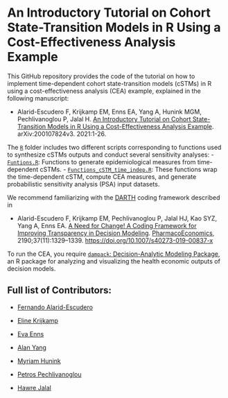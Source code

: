 
<!-- README.md is generated from README.Rmd. Please edit that file -->
<!-- [![DOI](https://zenodo.org/badge/331070175.svg)](https://zenodo.org/badge/latestdoi/331070175) -->

# An Introductory Tutorial on Cohort State-Transition Models in R Using a Cost-Effectiveness Analysis Example

This GitHub repository provides the code of the tutorial on how to
implement time-dependent cohort state-transition models (cSTMs) in R
using a cost-effectiveness analysis (CEA) example, explained in the
following manuscript:

-   Alarid-Escudero F, Krijkamp EM, Enns EA, Yang A, Hunink MGM,
    Pechlivanoglou P, Jalal H. [An Introductory Tutorial on Cohort
    State-Transition Models in R Using a Cost-Effectiveness Analysis
    Example](http://arxiv.org/abs/2001.07824). arXiv:200107824v3.
    2021:1-26.

The
[`R`](https://github.com/DARTH-git/cohort-modeling-tutorial-intro/tree/main/R)
folder includes two different scripts corresponding to functions used to
synthesize cSTMs outputs and conduct several sensitivity analyses: -
[`Funtions.R`](https://github.com/DARTH-git/cohort-modeling-tutorial-intro/blob/main/R/Functions.R):
Functions to generate epidemiological measures from time-dependent
cSTMs. -
[`Functions_cSTM_time_indep.R`](https://github.com/DARTH-git/cohort-modeling-tutorial-intro/blob/main/R/Functions_cSTM_time_indep.R):
These functions wrap the time-dependent cSTM, compute CEA measures, and
generate probabilistic sensitivity analysis (PSA) input datasets.

We recommend familiarizing with the [DARTH](http://darthworkgroup.com)
coding framework described in

-   Alarid-Escudero F, Krijkamp EM, Pechlivanoglou P, Jalal HJ, Kao SYZ,
    Yang A, Enns EA. [A Need for Change! A Coding Framework for
    Improving Transparency in Decision
    Modeling](https://link.springer.com/article/10.1007/s40273-019-00837-x).
    [PharmacoEconomics](https://www.springer.com/journal/40273),
    2190;37(11):1329–1339. <https://doi.org/10.1007/s40273-019-00837-x>

To run the CEA, you require [`dampack`: Decision-Analytic Modeling
Package](https://cran.r-project.org/web/packages/dampack/index.html), an
R package for analyzing and visualizing the health economic outputs of
decision models.

## Full list of Contributors:

-   [Fernando Alarid-Escudero](https://github.com/feralaes)

-   [Eline Krijkamp](https://github.com/krijkamp)

-   [Eva Enns](https://github.com/evaenns)

-   [Alan Yang](https://github.com/alanyang0924)

-   [Myriam
    Hunink](http://www.erasmus-epidemiology.nl/people/profile.php?id=45)

-   [Petros Pechlivanoglou](https://github.com/ppehli)

-   [Hawre Jalal](https://github.com/hjalal)
